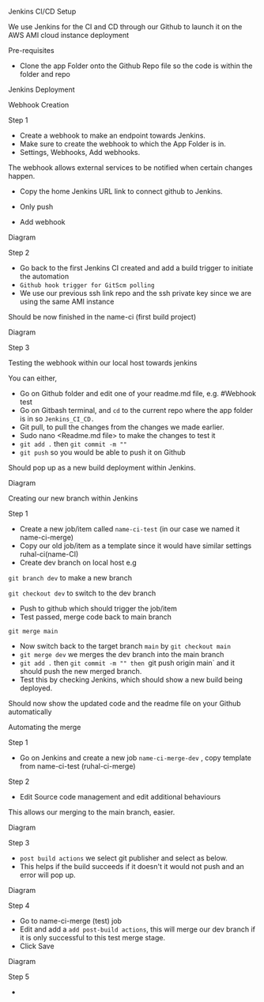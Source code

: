 Jenkins CI/CD Setup

We use Jenkins for the CI and CD through our Github to launch it on the AWS AMI cloud instance deployment

Pre-requisites

- Clone the app Folder onto the Github Repo file so the code is within the folder and repo

Jenkins Deployment

Webhook Creation 

Step 1 

- Create a webhook to make an endpoint towards Jenkins.
- Make sure to create the webhook to which the App Folder is in.
- Settings, Webhooks, Add webhooks.

The webhook allows external services to be notified when certain changes happen. 

- Copy the home Jenkins URL link to connect github to Jenkins. 
- Only push 

- Add webhook

Diagram 

Step 2 

- Go back to the first Jenkins CI created and add a build trigger to initiate the automation
- `Github hook trigger for GitScm polling`
- We use our previous ssh link repo and the ssh private key since we are using the same AMI instance

Should be now finished in the name-ci (first build project)

Diagram 

Step 3 

Testing the webhook within our local host towards jenkins

You can either, 
- Go on Github folder and edit one of your readme.md file, e.g. #Webhook test
- Go on Gitbash terminal, and `cd` to the current repo where the app folder is in so `Jenkins_CI_CD.`
- Git pull, to pull the changes from the changes we made earlier.
- Sudo nano <Readme.md file> to make the changes to test it
- `git add .` then `git commit -m ""`
- `git push` so you would be able to push it on Github

Should pop up as a new build deployment within Jenkins.

Diagram 

Creating our new branch within Jenkins

Step 1 

- Create a new job/item called `name-ci-test` (in our case we named it name-ci-merge)
- Copy our old job/item as a template since it would have similar settings ruhal-ci(name-CI)
- Create dev branch on local host e.g 

`git branch dev` to make a new branch

`git checkout dev` to switch to the dev branch

- Push to github which should trigger the job/item
- Test passed, merge code back to main branch

`git merge main`

- Now switch back to the target branch `main` by `git checkout main`
- `git merge dev` we merges the dev branch into the main branch 
- `git add .` then `git commit -m "" then `git push origin main` and it should push the new merged branch.
- Test this by checking Jenkins, which should show a new build being deployed. 

Should now show the updated code and the readme file on your Github automatically 

Automating the merge

Step 1 

- Go on Jenkins and create a new job `name-ci-merge-dev` , copy template from name-ci-test (ruhal-ci-merge)

Step 2 

- Edit Source code management and edit additional behaviours 

This allows our merging to the main branch, easier.

Diagram 

Step 3 

- `post build actions` we select git publisher and select as below. 
- This helps if the build succeeds if it doesn't it would not push and an error will pop up.

Diagram

Step 4 

- Go to name-ci-merge (test) job
- Edit and add a `add post-build actions`, this will merge our dev branch if it is only successful to this test merge stage. 
- Click Save

Diagram 

Step 5

- 





